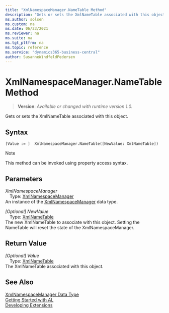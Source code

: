 ```yaml
---
title: "XmlNamespaceManager.NameTable Method"
description: "Gets or sets the XmlNameTable associated with this object."
ms.author: solsen
ms.custom: na
ms.date: 06/23/2021
ms.reviewer: na
ms.suite: na
ms.tgt_pltfrm: na
ms.topic: reference
ms.service: "dynamics365-business-central"
author: SusanneWindfeldPedersen
---
```

[//]: # (START>DO_NOT_EDIT)
[//]: # (IMPORTANT:Do not edit any of the content between here and the END>DO_NOT_EDIT.)
[//]: # (Any modifications should be made in the .xml files in the ModernDev repo.)
# XmlNamespaceManager.NameTable Method
> **Version**: _Available or changed with runtime version 1.0._

Gets or sets the XmlNameTable associated with this object.


## Syntax
```AL
[Value := ]  XmlNamespaceManager.NameTable([NewValue: XmlNameTable])
```
> [!NOTE]
> This method can be invoked using property access syntax.
## Parameters
*XmlNamespaceManager*  
&emsp;Type: [XmlNamespaceManager](xmlnamespacemanager-data-type.md)  
An instance of the [XmlNamespaceManager](xmlnamespacemanager-data-type.md) data type.  

*[Optional] NewValue*  
&emsp;Type: [XmlNameTable](../xmlnametable/xmlnametable-data-type.md)  
The new XmlNameTable to associate with this object. Setting the NameTable will reset the state of the XmlNamespaceManager.  


## Return Value
*[Optional] Value*  
&emsp;Type: [XmlNameTable](../xmlnametable/xmlnametable-data-type.md)  
The XmlNameTable associated with this object.


[//]: # (IMPORTANT: END>DO_NOT_EDIT)
## See Also
[XmlNamespaceManager Data Type](xmlnamespacemanager-data-type.md)  
[Getting Started with AL](../../devenv-get-started.md)  
[Developing Extensions](../../devenv-dev-overview.md)